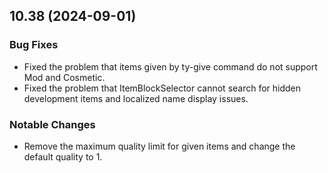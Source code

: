 ## 10.38 (2024-09-01)


### Bug Fixes

- Fixed the problem that items given by ty-give command do not support Mod and Cosmetic.
- Fixed the problem that ItemBlockSelector cannot search for hidden development items and localized name display issues.

### Notable Changes

- Remove the maximum quality limit for given items and change the default quality to 1.

